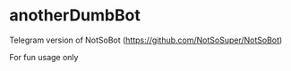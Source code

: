 # anotherDumbBot

Telegram version of NotSoBot (https://github.com/NotSoSuper/NotSoBot)

For fun usage only
